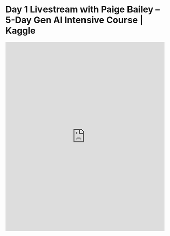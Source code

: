 # Day 1 Livestream with Paige Bailey – 5-Day Gen AI Intensive Course | Kaggle

<iframe width="100%" height="600" src="https://www.youtube.com/embed/kpRyiJUUFxY" frameborder="0" allowfullscreen></iframe>
